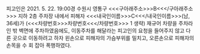 피고인은 2021. 5. 22. 19:00경 수원시 영통구 <<<구아래주소>>>B<<</구아래주소>>> 지하 2층 주차장 내에서 피해자 <<<내국인이름>>>C<<</내국인이름>>>(남, 36세)가 (<<<차량번호>>>차량번호<<</차량번호>>> 1 생략) 재규어 차량을 주차라인 밖 벽면에 주차하였음에도, 이동주차를 해달라는 피고인의 요청을 들어주지 않고 다른 곳으로 이동하려고 하자 왼손으로 피해자의 가슴부위를 밀치고, 오른손으로 피해자의 손목을 수 회 잡아 폭행하였다.